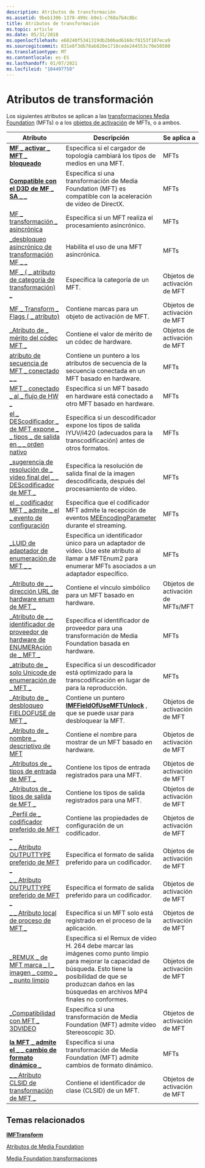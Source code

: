```yaml
---
description: Atributos de transformación
ms.assetid: 9beb1306-1378-499c-b9e1-c768a7b4c8bc
title: Atributos de transformación
ms.topic: article
ms.date: 05/31/2018
ms.openlocfilehash: e68240f5341319db2b06ad6160cf8153f107eca9
ms.sourcegitcommit: 831e8f3db78ab820e1710cede244553c70e50500
ms.translationtype: MT
ms.contentlocale: es-ES
ms.lasthandoff: 01/07/2021
ms.locfileid: "104497758"
---
```

# <a name="transform-attributes"></a>Atributos de transformación

Los siguientes atributos se aplican a las [transformaciones Media Foundation](media-foundation-transforms.md) (MFTs) o a los [objetos de activación](activation-objects.md) de MFTs, o a ambos.



| Atributo                                                                                                     | Descripción                                                                                                                                                                                   | Se aplica a                  |
|---------------------------------------------------------------------------------------------------------------|-----------------------------------------------------------------------------------------------------------------------------------------------------------------------------------------------|-----------------------------|
| [**MF \_ activar \_ MFT \_ bloqueado**](mf-activate-mft-locked-attribute.md)                                         | Especifica si el cargador de topología cambiará los tipos de medios en una MFT.                                                                                                                  | MFTs                        |
| [**Compatible con el D3D de MF \_ SA \_ \_**](mf-sa-d3d-aware-attribute.md)                                                       | Especifica si una transformación de Media Foundation (MFT) es compatible con la aceleración de vídeo de DirectX.                                                                                                     | MFTs                        |
| [MF \_ transformación \_ asincrónica](mf-transform-async.md)                                                                | Especifica si un MFT realiza el procesamiento asincrónico.                                                                                                                                    | MFTs                        |
| [\_desbloqueo asincrónico de transformación MF \_ \_](mf-transform-async-unlock.md)                                                 | Habilita el uso de una MFT asincrónica.                                                                                                                                                       | MFTs                        |
| [MF \_ ( \_ atributo de categoría de transformación) \_](mf-transform-category-attribute.md)                                     | Especifica la categoría de un MFT.                                                                                                                                                            | Objetos de activación de MFT      |
| [MF \_ Transform \_ Flags ( \_ atributo)](mf-transform-flags-attribute.md)                                           | Contiene marcas para un objeto de activación de MFT.                                                                                                                                                  | Objetos de activación de MFT      |
| [\_Atributo de \_ mérito del códec MFT \_](mft-codec-merit-attribute.md)                                                 | Contiene el valor de mérito de un códec de hardware.                                                                                                                                                 | Objetos de activación de MFT      |
| [atributo de secuencia de MFT \_ conectado \_ \_](mft-connected-stream-attribute.md)                                       | Contiene un puntero a los atributos de secuencia de la secuencia conectada en un MFT basado en hardware.                                                                                                  | MFTs                        |
| [MFT \_ conectado \_ al \_ flujo de HW \_](mft-connected-to-hw-stream.md)                                              | Especifica si un MFT basado en hardware está conectado a otro MFT basado en hardware.                                                                                                            | MFTs                        |
| [el \_ DEScodificador \_ de MFT expone \_ \_ tipos \_ de salida en \_ \_ orden nativo](mft-decoder-expose-output-types-in-native-order.md) | Especifica si un descodificador expone los tipos de salida IYUV/i420 (adecuados para la transcodificación) antes de otros formatos.                                                                                   | MFTs                        |
| [\_sugerencia de resolución de \_ vídeo final del \_ \_ DEScodificador de MFT \_](mft-decoder-final-video-resolution-hint.md)                   | Especifica la resolución de salida final de la imagen descodificada, después del procesamiento de vídeo.                                                                                                           | MFTs                        |
| [el \_ codificador MFT \_ admite \_ el \_ evento de configuración](mft-encoder-supports-config-event.md)                                | Especifica que el codificador MFT admite la recepción de eventos [MEEncodingParameter](meencodingparameters.md) durante el streaming.                                                                     | MFTs                        |
| [\_LUID de adaptador de enumeración de MFT \_ \_](mft-enum-adapter-luid.md)                                                         | Especifica un identificador único para un adaptador de vídeo. Use este atributo al llamar a MFTEnum2 para enumerar MFTs asociados a un adaptador específico.                                             | MFTs                        |
| [\_Atributo de \_ \_ dirección URL de hardware enum de MFT \_](mft-enum-hardware-url-attribute.md)                                    | Contiene el vínculo simbólico para un MFT basado en hardware.                                                                                                                                          | Objetos de activación de MFTs/MFT |
| [\_Atributo de \_ \_ identificador de proveedor de hardware de ENUMERAción de \_ MFT \_](mft-enum-hardware-vendor-id-attribute.md)                       | Especifica el identificador de proveedor para una transformación de Media Foundation basada en hardware.                                                                                                                       | MFTs                        |
| [\_atributo de \_ solo Unicode de enumeración de \_ MFT \_](mft-enum-transcode-only-attribute.md)                                | Especifica si un descodificador está optimizado para la transcodificación en lugar de para la reproducción.                                                                                                            | MFTs                        |
| [\_Atributo de \_ desbloqueo FIELDOFUSE de MFT \_](mft-fieldofuse-unlock-attribute.md)                                     | Contiene un puntero [**IMFFieldOfUseMFTUnlock**](/windows/desktop/api/mfidl/nn-mfidl-imffieldofusemftunlock) , que se puede usar para desbloquear la MFT.                                                                            | Objetos de activación de MFT      |
| [\_Atributo de \_ nombre \_ descriptivo de MFT](mft-friendly-name-attribute.md)                                             | Contiene el nombre para mostrar de un MFT basado en hardware.                                                                                                                                           | Objetos de activación de MFT      |
| [\_Atributos de \_ tipos de entrada de MFT \_](mft-input-types-attributes.md)                                               | Contiene los tipos de entrada registrados para una MFT.                                                                                                                                               | Objetos de activación de MFT      |
| [\_Atributos de \_ tipos de salida de MFT \_](mft-output-types-attributes.md)                                             | Contiene los tipos de salida registrados para una MFT.                                                                                                                                              | Objetos de activación de MFT      |
| [\_Perfil de \_ codificador preferido de MFT \_](mft-preferred-encoder-profile.md)                                         | Contiene las propiedades de configuración de un codificador.                                                                                                                                             | Objetos de activación de MFT      |
| [\_ \_ Atributo OUTPUTTYPE preferido de MFT \_](mft-preferred-outputtype-attribute.md)                               | Especifica el formato de salida preferido para un codificador.                                                                                                                                         | Objetos de activación de MFT      |
| [\_ \_ Atributo OUTPUTTYPE preferido de MFT \_](mft-preferred-outputtype-attribute.md)                               | Especifica el formato de salida preferido para un codificador.                                                                                                                                         | Objetos de activación de MFT      |
| [\_ \_ Atributo local de proceso de MFT \_](mft-process-local-attribute.md)                                             | Especifica si un MFT solo está registrado en el proceso de la aplicación.                                                                                                                     | Objetos de activación de MFT      |
| [\_REMUX \_ de MFT marca \_ I \_ imagen \_ como \_ \_ punto limpio](mft-remux-mark-i-picture-as-clean-point.md)                 | Especifica si el Remux de vídeo H. 264 debe marcar las imágenes como punto limpio para mejorar la capacidad de búsqueda. Esto tiene la posibilidad de que se produzcan daños en las búsquedas en archivos MP4 finales no conformes. | Objetos de activación de MFT      |
| [\_Compatibilidad con MFT \_ 3DVIDEO](mft-support-3dvideo.md)                                                              | Especifica si una transformación de Media Foundation (MFT) admite vídeo Stereoscopic 3D.                                                                                                          | Objetos de activación de MFT      |
| [**la MFT \_ admite el \_ \_ cambio de formato dinámico \_**](mft-support-dynamic-format-change-attribute.md)                  | Especifica si una transformación de Media Foundation (MFT) admite cambios de formato dinámico.                                                                                                         | MFTs                        |
| [\_ \_ Atributo CLSID de transformación de MFT \_](mft-transform-clsid-attribute.md)                                         | Contiene el identificador de clase (CLSID) de un MFT.                                                                                                                                              | Objetos de activación de MFT      |



 

## <a name="related-topics"></a>Temas relacionados

<dl> <dt>

[**IMFTransform**](/windows/desktop/api/mftransform/nn-mftransform-imftransform)
</dt> <dt>

[Atributos de Media Foundation](media-foundation-attributes.md)
</dt> <dt>

[Media Foundation transformaciones](media-foundation-transforms.md)
</dt> </dl>

 

 




